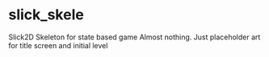 slick_skele
===========

Slick2D Skeleton for state based game
Almost nothing. Just placeholder art for title screen and initial level
